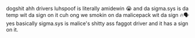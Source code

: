dogshit ahh drivers luhspoof is literally amidewin 😭 and da sigma.sys is da temp wit da sign on it cuh ong we smokin on da malicepack wit da sign 🔥🗣️
yes basically sigma.sys is malice's shitty ass faggot driver and it has a sign on it.
